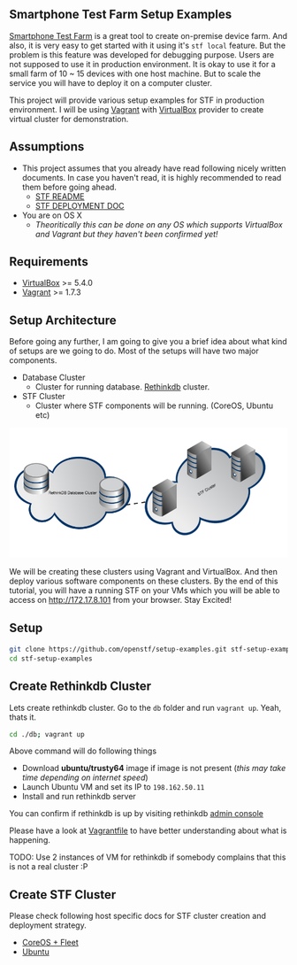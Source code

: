 ## Smartphone Test Farm Setup Examples

[Smartphone Test Farm](https://github.com/openstf/stf) is a great tool to create on-premise device farm. And also, it is very easy to get started with it using it's `stf local` feature. But the problem is this feature was developed for debugging purpose. Users are not supposed to use it in production environment. It is okay to use it for a small farm of 10 ~ 15 devices with one host machine. But to scale the service you will have to deploy it on a computer cluster.

This project will provide various setup examples for STF in production environment. I will be using [Vagrant](https://www.vagrantup.com/) with [VirtualBox](https://www.virtualbox.org/) provider to create virtual cluster for demonstration.

## Assumptions
- This project assumes that you already have read following nicely written documents. In case you haven't read, it is highly recommended to read them before going ahead.
  - [STF README](https://github.com/openstf/stf/blob/master/README.md)
  - [STF DEPLOYMENT DOC](https://github.com/openstf/stf/blob/master/doc/DEPLOYMENT.md)
- You are on OS X
  - *Theoritically this can be done on any OS which supports VirtualBox and Vagrant but they haven't been confirmed yet!*

## Requirements
- [VirtualBox](https://www.virtualbox.org/) >= 5.4.0
- [Vagrant](https://www.vagrantup.com/) >= 1.7.3

## Setup Architecture
Before going any further, I am going to give you a brief idea about what kind of setups are we going to do. Most of the setups will have two major components.
- Database Cluster
  - Cluster for running database. [Rethinkdb](https://www.rethinkdb.com) cluster.
- STF Cluster
  - Cluster where STF components will be running. (CoreOS, Ubuntu etc)

![stf_cluster_architecture](docs/stf_cluster_architecture.png)

We will be creating these clusters using Vagrant and VirtualBox. And then deploy various software components on these clusters. By the end of this tutorial, you will have a running STF on your VMs which you will be able to access on http://172.17.8.101 from your browser. Stay Excited!

## Setup

```sh
git clone https://github.com/openstf/setup-examples.git stf-setup-examples
cd stf-setup-examples
```

## Create Rethinkdb Cluster

Lets create rethinkdb cluster. Go to the `db` folder and run `vagrant up`. Yeah, thats it.

```sh
cd ./db; vagrant up
```

Above command will do following things
- Download **ubuntu/trusty64** image if image is not present (*this may take time depending on internet speed*)
- Launch Ubuntu VM and set its IP to `198.162.50.11`
- Install and run rethinkdb server

You can confirm if rethinkdb is up by visiting rethinkdb [admin console](http://198.162.50.11:8080)

Please have a look at [Vagrantfile](db/Vagrantfile) to have better understanding about what is happening.

TODO: Use 2 instances of VM for rethinkdb if somebody complains that this is not a real cluster :P

## Create STF Cluster

Please check following host specific docs for STF cluster creation and deployment strategy.

- [CoreOS + Fleet](docs/coreos_fleet.md)
- [Ubuntu](docs/ubuntu.md)
